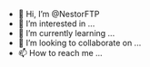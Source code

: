 - 👋 Hi, I’m @NestorFTP
- 👀 I’m interested in ...
- 🌱 I’m currently learning ...
- 💞️ I’m looking to collaborate on ...
- 📫 How to reach me ...

<!---
NestorFTP/NestorFTP is a ✨ special ✨ repository because its `README.md` (this file) appears on your GitHub profile.
You can click the Preview link to take a look at your changes.
--->
